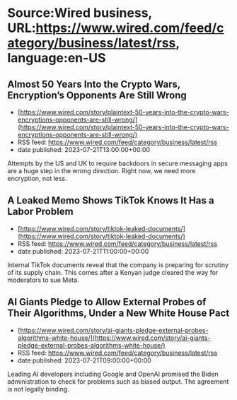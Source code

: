 # Source:Wired business, URL:https://www.wired.com/feed/category/business/latest/rss, language:en-US

## Almost 50 Years Into the Crypto Wars, Encryption’s Opponents Are Still Wrong
 - [https://www.wired.com/story/plaintext-50-years-into-the-crypto-wars-encryptions-opponents-are-still-wrong/](https://www.wired.com/story/plaintext-50-years-into-the-crypto-wars-encryptions-opponents-are-still-wrong/)
 - RSS feed: https://www.wired.com/feed/category/business/latest/rss
 - date published: 2023-07-21T13:00:00+00:00

Attempts by the US and UK to require backdoors in secure messaging apps are a huge step in the wrong direction. Right now, we need more encryption, not less.

## A Leaked Memo Shows TikTok Knows It Has a Labor Problem
 - [https://www.wired.com/story/tiktok-leaked-documents/](https://www.wired.com/story/tiktok-leaked-documents/)
 - RSS feed: https://www.wired.com/feed/category/business/latest/rss
 - date published: 2023-07-21T11:00:00+00:00

Internal TikTok documents reveal that the company is preparing for scrutiny of its supply chain. This comes after a Kenyan judge cleared the way for moderators to sue Meta.

## AI Giants Pledge to Allow External Probes of Their Algorithms, Under a New White House Pact
 - [https://www.wired.com/story/ai-giants-pledge-external-probes-algorithms-white-house/](https://www.wired.com/story/ai-giants-pledge-external-probes-algorithms-white-house/)
 - RSS feed: https://www.wired.com/feed/category/business/latest/rss
 - date published: 2023-07-21T09:00:00+00:00

Leading AI developers including Google and OpenAI promised the Biden administration to check for problems such as biased output. The agreement is not legally binding.

